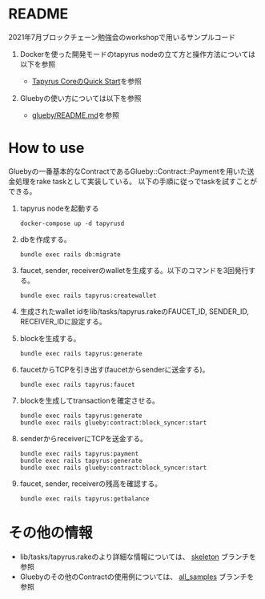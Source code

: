 # README
2021年7月ブロックチェーン勉強会のworkshopで用いるサンプルコード

1. Dockerを使った開発モードのtapyrus nodeの立て方と操作方法については以下を参照
   * [Tapyrus CoreのQuick Start](https://github.com/chaintope/tapyrus-core/blob/master/doc/docker_image.md#dev-mode)を参照
   
2. Gluebyの使い方については以下を参照
   * [glueby/README.md](https://github.com/chaintope/glueby/blob/master/README.md)を参照

# How to use
Gluebyの一番基本的なContractであるGlueby::Contract::Paymentを用いた送金処理をrake taskとして実装している。
以下の手順に従っでtaskを試すことができる。

1. tapyrus nodeを起動する
    ```shell
    docker-compose up -d tapyrusd
    ```
1. dbを作成する。
    ```shell
    bundle exec rails db:migrate
    ```

1. faucet, sender, receiverのwalletを生成する。以下のコマンドを3回発行する。
    ```shell
   bundle exec rails tapyrus:createwallet
    ```

1. 生成されたwallet idをlib/tasks/tapyrus.rakeのFAUCET_ID, SENDER_ID, RECEIVER_IDに設定する。
1. blockを生成する。
    ```shell
   bundle exec rails tapyrus:generate
    ```

1. faucetからTCPを引き出す(faucetからsenderに送金する)。
    ```shell
    bundle exec rails tapyrus:faucet
    ```

1. blockを生成してtransactionを確定させる。
    ```shell
    bundle exec rails tapyrus:generate
    bundle exec rails glueby:contract:block_syncer:start
    ```

1. senderからreceiverにTCPを送金する。
    ```shell
    bundle exec rails tapyrus:payment
    bundle exec rails tapyrus:generate
    bundle exec rails glueby:contract:block_syncer:start
    ```

1. faucet, sender, receiverの残高を確認する。
    ```shell
    bundle exec rails tapyrus:getbalance
    ```

# その他の情報
* lib/tasks/tapyrus.rakeのより詳細な情報については、 [skeleton](https://github.com/chaintope/workshop202107/tree/skeleton) ブランチを参照
* Gluebyのその他のContractの使用例については、 [all_samples](https://github.com/chaintope/workshop202107/tree/all_samples) ブランチを参照

